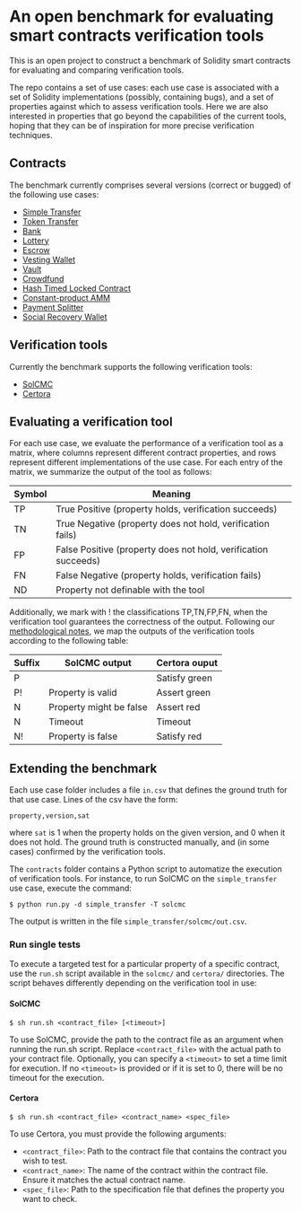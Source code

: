 # An open benchmark for evaluating smart contracts verification tools

This is an open project to construct a benchmark of Solidity smart contracts
for evaluating and comparing verification tools.

The repo contains a set of use cases: each use case is associated with
a set of Solidity implementations (possibly, containing bugs), 
and a set of properties against which to assess verification tools.
Here we are also interested in properties that go beyond the capabilities
of the current tools, hoping that they can be of inspiration for 
more precise verification techniques.

## Contracts

The benchmark currently comprises several versions (correct or bugged) of the following use cases:
- [Simple Transfer](contracts/simple_transfer/)
- [Token Transfer](contracts/token_transfer/)
- [Bank](contracts/bank/)
- [Lottery](contracts/lottery/)
- [Escrow](contracts/escrow/)
- [Vesting Wallet](contracts/vesting_wallet/)
- [Vault](contracts/vault/)
- [Crowdfund](contracts/crowdfund/)
- [Hash Timed Locked Contract](contracts/htlc/)
- [Constant-product AMM](contracts/tinyamm/)
- [Payment Splitter](contracts/payment_splitter/)
- [Social Recovery Wallet](contracts/social_recovery_wallet/)


## Verification tools

Currently the benchmark supports the following verification tools:
- [SolCMC](https://verify.inf.usi.ch/publications/2022/solcmc-solidity-compiler%E2%80%99s-model-checker)
- [Certora](https://www.certora.com/)

## Evaluating a verification tool

For each use case, we evaluate the performance of a verification tool
as a matrix, where columns represent different contract properties, and
rows represent different implementations of the use case.
For each entry of the matrix, we summarize the output of the tool as follows:

| Symbol | Meaning                                                        |
| ------ | -------                                                        |
| TP     | True Positive  (property holds, verification succeeds)         |
| TN     | True Negative  (property does not hold, verification fails)    |
| FP     | False Positive (property does not hold, verification succeeds) |
| FN     | False Negative (property holds, verification fails)            |
| ND     | Property not definable with the tool                           |

Additionally, we mark with ! the classifications TP,TN,FP,FN, when the verification tool 
guarantees the correctness of the output. 
Following our [methodological notes](methodology/), we map the outputs of the 
verification tools according to the following table:

| Suffix  | SolCMC output           | Certora ouput  |
|---------|-------------------------|----------------|
| P       |                         | Satisfy green  |
| P!      | Property is valid       | Assert green   |
| N       | Property might be false | Assert red     |
| N       | Timeout                 | Timeout        |
| N!      | Property is false       | Satisfy red    | 

## Extending the benchmark

Each use case folder includes a file `in.csv` that defines the ground truth for
that use case. Lines of the csv have the form:
```
property,version,sat
```
where `sat` is 1 when the property holds on the given version, and 0 when it
does not hold. The ground truth is constructed manually, and (in some cases)
confirmed by the verification tools.

The `contracts` folder contains a Python script to automatize the execution of
verification tools. For instance, to run SolCMC on the `simple_transfer` use
case, execute the command:
```
$ python run.py -d simple_transfer -T solcmc
```
The output is written in the file `simple_transfer/solcmc/out.csv`.

### Run single tests

To execute a targeted test for a particular property of a specific contract,
use the `run.sh` script available in the `solcmc/` and `certora/` directories. 
The script behaves differently depending on the verification tool in use:

#### SolCMC
```
$ sh run.sh <contract_file> [<timeout>]
```
To use SolCMC, provide the path to the contract file as an argument when
running the run.sh script. Replace `<contract_file>` with the actual path to
your contract file. Optionally, you can specify a `<timeout>` to set a time
limit for execution. If no `<timeout>` is provided or if it is set to 0, there
will be no timeout for the execution.

#### Certora
```
$ sh run.sh <contract_file> <contract_name> <spec_file>
```
To use Certora, you must provide the following arguments:
- `<contract_file>`: Path to the contract file that contains the contract you
  wish to test.
- `<contract_name>`: The name of the contract within the contract file. Ensure
  it matches the actual contract name.
- `<spec_file>`: Path to the specification file that defines the property you want to check.
